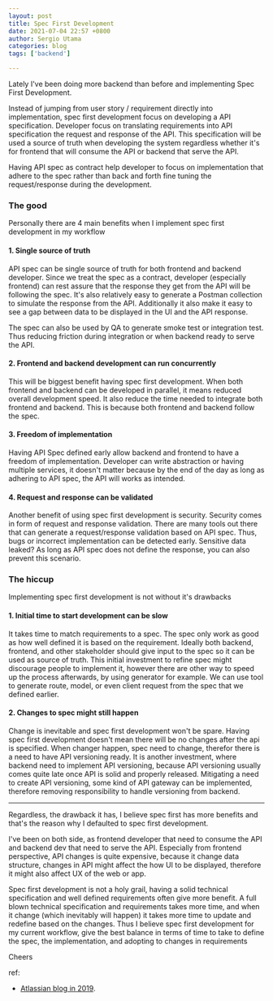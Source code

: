 ```yaml
---
layout: post
title: Spec First Development
date: 2021-07-04 22:57 +0800
author: Sergio Utama
categories: blog
tags: ['backend']

---
```

Lately I've been doing more backend than before and implementing Spec First Development.

Instead of jumping from user story / requirement directly into implementation, spec first development focus on developing a API specification. Developer focus on translating requirements into API specification the request and response of the API. This specification will be used a source of truth when developing the system regardless whether it's for frontend that will consume the API or backend that serve the API. 

Having API spec as contract help developer to focus on implementation that adhere to the spec rather than back and forth fine tuning the request/response during the development.

### The good

Personally there are 4 main benefits when I implement spec first development in my workflow

#### 1. Single source of truth

API spec can be single source of truth for both frontend and backend developer. Since we treat the spec as a contract, developer (especially frontend) can rest assure that the response they get from the API will be following the spec. It's also relatively easy to generate a Postman collection to simulate the response from the API. Additionally it also make it easy to see a gap between data to be displayed in the UI and the API response. 

The spec can also be used by QA to generate smoke test or integration test. Thus reducing friction during integration or when backend ready to serve the API.


#### 2. Frontend and backend development can run concurrently

This will be biggest benefit having spec first development. When both frontend and backend can be developed in parallel, it means reduced overall development speed. It also reduce the time needed to integrate both frontend and backend. This is because both frontend and backend follow the spec.

#### 3. Freedom of implementation

Having API Spec defined early allow backend and frontend to have a freedom of implementation. Developer can write abstraction or having multiple services, it doesn't matter because by the end of the day as long as adhering to API spec, the API will works as intended.

#### 4. Request and response can be validated

Another benefit of using spec first development is security. Security comes in form of request and response validation. There are many tools out there that can generate a request/response validation based on API spec. Thus, bugs or incorrect implementation can be detected early. Sensitive data leaked? As long as API spec does not define the response, you can also prevent this scenario.


### The hiccup

Implementing spec first development is not without it's drawbacks

#### 1. Initial time to start development can be slow

It takes time to match requirements to a spec. The spec only work as good as how well defined it is based on the requirement. Ideally both backend, frontend, and other stakeholder should give input to the spec so it can be used as source of truth. This initial investment to refine spec might discourage people to implement it, however there are other way to speed up the process afterwards, by using generator for example. We can use tool to generate route, model, or even client request from the spec that we defined earlier. 

  
#### 2. Changes to spec might still happen

Change is inevitable and spec first development won't be spare. Having spec first development doesn't mean there will be no changes after the api is specified. When changer happen, spec need to change, therefor there is a need to have API versioning ready. It is another investment, where backend need to implement API versioning, because API versioning usually comes quite late once API is solid and properly released. Mitigating a need to create API versioning, some kind of API gateway can be implemented, therefore removing responsibility to handle versioning from backend.

---

Regardless, the drawback it has, I believe spec first has more benefits and that's the reason why I defaulted to spec first development.

I've been on both side, as frontend developer that need to consume the API and backend dev that need to serve the API. Especially from frontend perspective, API changes is quite expensive, because it change data structure, changes in API might affect the how UI to be displayed, therefore it might also affect UX of the web or app.

Spec first development is not a holy grail, having a solid technical specification and well defined requirements often give more benefit. A full blown technical specification and requirements takes more time, and when it change (which inevitably will happen) it takes more time to update and redefine based on the changes. Thus I believe spec first development for my current workflow, give the best balance in terms of time to take to define the spec, the implementation, and adopting to changes in requirements 


Cheers


ref: 
- [Atlassian blog in 2019](https://www.atlassian.com/blog/technology/spec-first-api-development).
